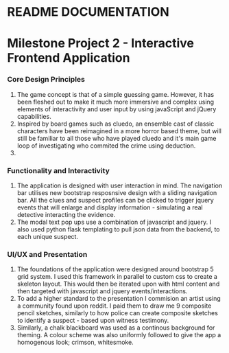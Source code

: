 # README DOCUMENTATION

# Milestone Project 2 - Interactive Frontend Application

### Core Design Principles
1. The game concept is that of a simple guessing game. However, it has been fleshed out to make it much more immersive and complex using elements of interactivity and user input by using javaScript and jQuery capabilities.
2. Inspired by board games such as cluedo, an ensemble cast of classic characters have been reimagined in a more horror based theme, but will still be familiar to all those who have played cluedo and it's main game loop of investigating who commited the crime using deduction.
3. 


### Functionality and Interactivity
1. The application is designed with user interaction in mind. The navigation bar utilises new bootstrap resposnsive design with a sliding navigation bar. All the clues and suspect profiles can be clicked to trigger jquery events that will enlarge and display information - simulating a real detective interacting the evidence.
2. The modal text pop ups use a combination of javascript and jquery. I also used python flask templating to pull json data from the backend, to each unique suspect.

### UI/UX and Presentation
1. The foundations of the application were designed around bootstrap 5 grid system. I used this framework in parallel to custom css to create a skeleton layout. This would then be iterated upon with html content and then targeted with javascript and jquery events/interactions.
2. To add a higher standard to the presentation I commision an artist using a community found upon reddit. I paid them to draw me 9 composite pencil sketches, similarly to how police can create composite sketches to identify a suspect - based upon witness testimony. 
3. Similarly, a chalk blackboard was used as a continous background for theming. A colour scheme was also uniformly followed to give the app a homogenous look; crimson, whitesmoke.

